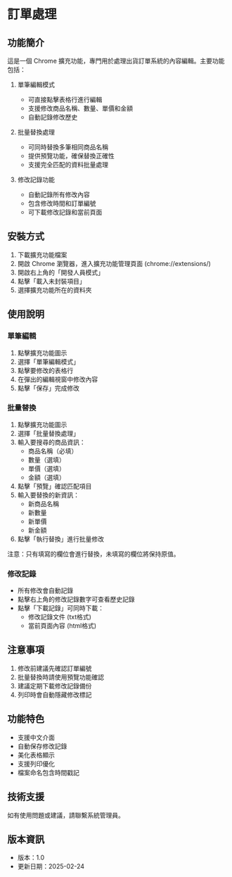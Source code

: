 # 訂單處理

## 功能簡介
這是一個 Chrome 擴充功能，專門用於處理出貨訂單系統的內容編輯。主要功能包括：

1. 單筆編輯模式
   - 可直接點擊表格行進行編輯
   - 支援修改商品名稱、數量、單價和金額
   - 自動記錄修改歷史

2. 批量替換處理
   - 可同時替換多筆相同商品名稱
   - 提供預覽功能，確保替換正確性
   - 支援完全匹配的資料批量處理

3. 修改記錄功能
   - 自動記錄所有修改內容
   - 包含修改時間和訂單編號
   - 可下載修改記錄和當前頁面

## 安裝方式
1. 下載擴充功能檔案
2. 開啟 Chrome 瀏覽器，進入擴充功能管理頁面 (chrome://extensions/)
3. 開啟右上角的「開發人員模式」
4. 點擊「載入未封裝項目」
5. 選擇擴充功能所在的資料夾

## 使用說明

### 單筆編輯
1. 點擊擴充功能圖示
2. 選擇「單筆編輯模式」
3. 點擊要修改的表格行
4. 在彈出的編輯視窗中修改內容
5. 點擊「保存」完成修改

### 批量替換
1. 點擊擴充功能圖示
2. 選擇「批量替換處理」
3. 輸入要搜尋的商品資訊：
   - 商品名稱（必填）
   - 數量（選填）
   - 單價（選填）
   - 金額（選填）
4. 點擊「預覽」確認匹配項目
5. 輸入要替換的新資訊：
   - 新商品名稱
   - 新數量
   - 新單價
   - 新金額
6. 點擊「執行替換」進行批量修改

注意：只有填寫的欄位會進行替換，未填寫的欄位將保持原值。

### 修改記錄
- 所有修改會自動記錄
- 點擊右上角的修改記錄數字可查看歷史記錄
- 點擊「下載記錄」可同時下載：
  - 修改記錄文件 (txt格式)
  - 當前頁面內容 (html格式)

## 注意事項
1. 修改前建議先確認訂單編號
2. 批量替換時請使用預覽功能確認
3. 建議定期下載修改記錄備份
4. 列印時會自動隱藏修改標記

## 功能特色
- 支援中文介面
- 自動保存修改記錄
- 美化表格顯示
- 支援列印優化
- 檔案命名包含時間戳記

## 技術支援
如有使用問題或建議，請聯繫系統管理員。

## 版本資訊
- 版本：1.0
- 更新日期：2025-02-24 
